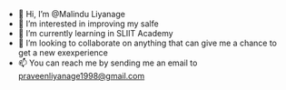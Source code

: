 - 👋 Hi, I’m @Malindu Liyanage
- 👀 I’m interested in improving my salfe
- 🌱 I’m currently learning in SLIIT Academy 
- 💞️ I’m looking to collaborate on anything that can give me a chance to get a new exexperience 
- 📫 You can reach me by sending me an email to praveenliyanage1998@gmail.com 

<!---
DrFace/DrFace is a ✨ special ✨ repository because its `README.md` (this file) appears on your GitHub profile.
You can click the Preview link to take a look at your changes.
--->
